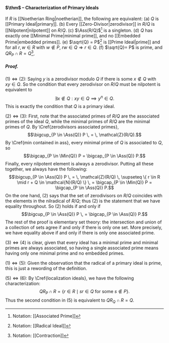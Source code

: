 #### $\thm$ – Characterization of Primary Ideals
If $R$ is [[Noetherian Ring|noetherian]], the following are equivalent:
(a) $Q$ is [[Primary Ideal|primary]].
(b) Every [[Zero-Divisor|zerodivisor]] in $R/Q$ is [[Nilpotent|nilpotent]] on $R/Q$.
(c)  $\Ass(R/Q)$[^1] is a singleton.
(d)  $Q$ has exactly one [[Minimal Prime|minimal prime]], and no [[Embedded Prime|embedded primes]].
(e) $\sqrt{Q} = P$[^2] is [[Prime Ideal|prime]] and for all $r, w \in R$ with $w \notin P$, $rw \in Q \Rightarrow r \in Q$.
(f) $\sqrt{Q}= P$ is prime, and $Q R_{P} \cap R = Q$[^3].

##### *Proof.*
$(1) \iff (2)$: Saying $y$ is a zerodivisor modulo $Q$ if there is some $x\notin Q$ with $xy\in Q$. So the condition that every zerodivisor on $R/Q$ must be nilpotent is equivalent to$$\exists x \notin Q : xy \in Q \implies y^n \in Q.$$This is exactly the condition that $Q$ is a primary ideal.

$(2) \iff (3)$: First, note that the associated primes of $R/Q$ are the associated primes of the ideal $Q$, while the minimal primes of $R/Q$ are the minimal primes of $Q$. By \Cref{zerodivisors associated primes}, $$\bigcup_{P \in \Ass(Q)} P \, = \, \mathcal{Z}(R/Q).$$By \Cref{min contained in ass}, every minimal prime of $Q$ is associated to $Q$, so$$\bigcap_{P \in \Min(Q)} P = \bigcap_{P \in \Ass(Q)} P.$$Finally, every nilpotent element is always a zerodivisor. Putting all these together, we always have the following:$$\bigcup_{P \in \Ass(Q)} P \, = \, \mathcal{Z}(R/Q) \, \supseteq  \{ r \in R \mid r + Q \in \mathcal{N}(R/Q) \} \, = \bigcap_{P \in \Min(Q)} P = \bigcap_{P \in \Ass(Q)} P.$$	On the one hand, (2) says that the set of zerodivisors on $R/Q$ coincides with the elements in the nilradical of $R/Q$; thus (2) is the statement that we have equality throughout. So (2) holds if and only if$$\bigcup_{P \in \Ass(Q)} P \, = \bigcap_{P \in \Ass(Q)} P.$$The rest of the proof is elementary set theory: the intersection and union of a collection of sets agree if and only if there is only one set. More precisely, we have equality above if and only if there is only one associated prime.

$(3) \iff (4)$ is clear, given that every ideal has a minimal prime and minimal primes are always associated, so having a single associated prime means having only one minimal prime and no embedded primes.

$(1) \iff (5)$: Given the observation that the radical of a primary ideal is prime, this is just a rewording of the definition.

$(5) \iff (6)$: By \Cref{localization ideals}, we have the following characterization:$$Q R_P \cap R = \lbrace r \in R \mid sr \in Q \textrm{ for some } s \notin P \rbrace.$$Thus the second condition in $(5)$ is equivalent to $Q R_Q \cap R = Q$.

[^1]: Notation: [[Associated Prime]]
[^2]: Notation: [[Radical Ideal]]
[^3]: Notation: [[Contraction]]